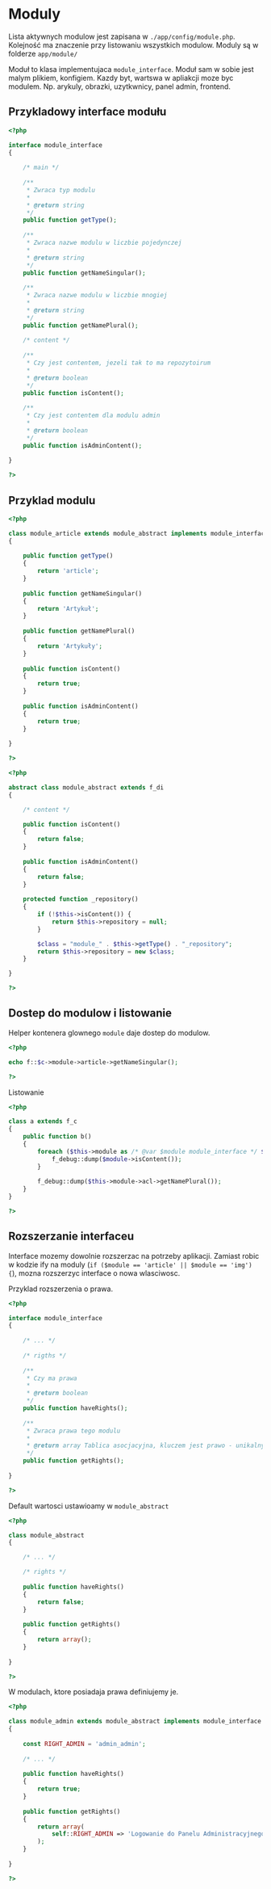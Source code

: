 Moduly
======

Lista aktywnych modulow jest zapisana w `./app/config/module.php`.
Kolejność ma znaczenie przy listowaniu wszystkich modulow.
Moduly są w folderze `app/module/`

Moduł to klasa implementujaca `module_interface`. 
Moduł sam w sobie jest malym plikiem, konfigiem. 
Kazdy byt, wartswa w apliakcji moze byc modulem. Np. arykuly, obrazki, uzytkwnicy, panel admin, frontend.


Przykladowy interface modułu
----------------------------

```php
<?php

interface module_interface
{
    
    /* main */
    
    /**
     * Zwraca typ modulu
     * 
     * @return string
     */
    public function getType();
    
    /**
     * Zwraca nazwe modulu w liczbie pojedynczej
     * 
     * @return string
     */
    public function getNameSingular();
    
    /**
     * Zwraca nazwe modulu w liczbie mnogiej
     * 
     * @return string
     */
    public function getNamePlural();
    
    /* content */
    
    /**
     * Czy jest contentem, jezeli tak to ma repozytoirum
     * 
     * @return boolean
     */
    public function isContent();
    
    /**
     * Czy jest contentem dla modulu admin
     * 
     * @return boolean
     */
    public function isAdminContent();
    
}

?>
```

Przyklad modulu
---------------

```php
<?php

class module_article extends module_abstract implements module_interface
{
    
    public function getType()
    {
        return 'article';
    }
    
    public function getNameSingular()
    {
        return 'Artykuł';
    }
    
    public function getNamePlural()
    {
        return 'Artykuły';
    }
    
    public function isContent()
    {
        return true;
    }
    
    public function isAdminContent()
    {
        return true;
    }
    
}

?>
```

```php
<?php

abstract class module_abstract extends f_di
{

    /* content */

    public function isContent()
    {
        return false;
    }
    
    public function isAdminContent()
    {
        return false;
    }
    
    protected function _repository()
    {
        if (!$this->isContent()) {
            return $this->repository = null;
        }

        $class = "module_" . $this->getType() . "_repository";
        return $this->repository = new $class;
    }

}

?>
```

Dostep do modulow i listowanie
------------------------------

Helper kontenera glownego `module` daje dostep do modulow.

```php
<?php

echo f::$c->module->article->getNameSingular();

?>
```

Listowanie

```php
<?php

class a extends f_c
{
    public function b()
    {
        foreach ($this->module as /* @var $module module_interface */ $module) {
            f_debug::dump($module->isContent());
        }
        
        f_debug::dump($this->module->acl->getNamePlural());
    }
}

?>
```


Rozszerzanie interfaceu
-----------------------

Interface mozemy dowolnie rozszerzac na potrzeby aplikacji.
Zamiast robic w kodzie ify na moduly (`if ($module == 'article' || $module == 'img') {`), mozna rozszerzyc interface o nowa wlasciwosc.

Przyklad rozszerzenia o prawa.

```php
<?php

interface module_interface
{
    
    /* ... */
    
    /* rigths */
    
    /**
     * Czy ma prawa
     * 
     * @return boolean
     */
    public function haveRights();
    
    /**
     * Zwraca prawa tego modulu
     * 
     * @return array Tablica asocjacyjna, kluczem jest prawo - unikalny const klucz prawa, wartoscia jest nazwa prawa
     */
    public function getRights();
    
}

?>
```

Default wartosci ustawioamy w `module_abstract`

```php
<?php

class module_abstract
{

    /* ... */

    /* rights */
    
    public function haveRights()
    {
        return false;
    }
    
    public function getRights()
    {
        return array();
    }
    
}

?>
```

W modulach, ktore posiadaja prawa definiujemy je.

```php
<?php

class module_admin extends module_abstract implements module_interface
{
    
    const RIGHT_ADMIN = 'admin_admin';
    
    /* ... */
    
    public function haveRights()
    {
        return true;
    }
    
    public function getRights()
    {
        return array(
            self::RIGHT_ADMIN => 'Logowanie do Panelu Administracyjnego',
        );
    }
    
}

?>
```


